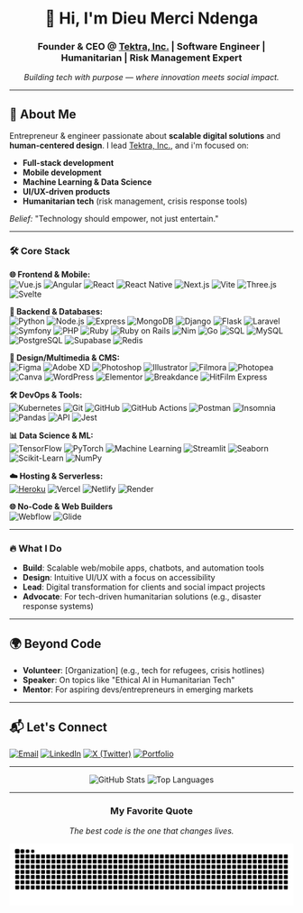 <div align="center">

# 👋 Hi, I'm Dieu Merci Ndenga  
### Founder & CEO @ [Tektra, Inc.](https://tektra.netlify.app) | Software Engineer | Humanitarian | Risk Management Expert
*Building tech with purpose — where innovation meets social impact.*  

</div>

---

## 🚀 About Me  
Entrepreneur & engineer passionate about **scalable digital solutions** and **human-centered design**. I lead [Tektra, Inc.](https://tektra.netlify.app), and i'm focused on:  
- **Full-stack development**
- **Mobile development**
- **Machine Learning & Data Science**
- **UI/UX-driven products** 
- **Humanitarian tech** (risk management, crisis response tools)  

*Belief:* "Technology should empower, not just entertain."  

---

### 🛠 Core Stack  

**🌐 Frontend & Mobile:**  
![Vue.js](https://img.shields.io/badge/-Vue.js-4FC08D?logo=vuedotjs&logoColor=white&style=for-the-badge)
![Angular](https://img.shields.io/badge/-Angular-DD0031?logo=angular&logoColor=white&style=for-the-badge)
![React](https://img.shields.io/badge/-React-61DAFB?logo=react&logoColor=black&style=for-the-badge)
![React Native](https://img.shields.io/badge/-React_Native-61DAFB?logo=react&logoColor=black&style=for-the-badge)
![Next.js](https://img.shields.io/badge/-Next.js-000000?logo=nextdotjs&logoColor=white&style=for-the-badge)
![Vite](https://img.shields.io/badge/-Vite-646CFF?logo=vite&logoColor=white&style=for-the-badge)
![Three.js](https://img.shields.io/badge/-Three.js-000000?logo=threedotjs&logoColor=white&style=for-the-badge)
![Svelte](https://img.shields.io/badge/-Svelte-FF3E00?logo=svelte&logoColor=white&style=for-the-badge)

**📌 Backend & Databases:**  
![Python](https://img.shields.io/badge/-Python-3776AB?logo=python&logoColor=white&style=for-the-badge)
![Node.js](https://img.shields.io/badge/-Node.js-339933?logo=nodedotjs&logoColor=white&style=for-the-badge)
![Express](https://img.shields.io/badge/-Express-000000?logo=express&logoColor=white&style=for-the-badge)
![MongoDB](https://img.shields.io/badge/-MongoDB-47A248?logo=mongodb&logoColor=white&style=for-the-badge)
![Django](https://img.shields.io/badge/-Django-092E20?logo=django&logoColor=white&style=for-the-badge)
![Flask](https://img.shields.io/badge/-Flask-000000?logo=flask&logoColor=white&style=for-the-badge)
![Laravel](https://img.shields.io/badge/-Laravel-FF2D20?logo=laravel&logoColor=white&style=for-the-badge)
![Symfony](https://img.shields.io/badge/-Symfony-000000?logo=symfony&logoColor=white&style=for-the-badge)
![PHP](https://img.shields.io/badge/-PHP-777BB4?logo=php&logoColor=white&style=for-the-badge)
![Ruby](https://img.shields.io/badge/-Ruby-CC342D?logo=ruby&logoColor=white&style=for-the-badge)
![Ruby on Rails](https://img.shields.io/badge/-Ruby_on_Rails-CC0000?logo=rubyonrails&logoColor=white&style=for-the-badge)
![Nim](https://img.shields.io/badge/-Nim-FFE953?logo=nim&logoColor=black&style=for-the-badge)
![Go](https://img.shields.io/badge/-Go-00ADD8?logo=go&logoColor=white&style=for-the-badge)
![SQL](https://img.shields.io/badge/-SQL-003B57?logo=amazondynamodb&logoColor=white&style=for-the-badge)
![MySQL](https://img.shields.io/badge/-MySQL-4479A1?logo=mysql&logoColor=white&style=for-the-badge)
![PostgreSQL](https://img.shields.io/badge/-PostgreSQL-4169E1?logo=postgresql&logoColor=white&style=for-the-badge)
![Supabase](https://img.shields.io/badge/-Supabase-3ECF8E?logo=supabase&logoColor=white&style=for-the-badge)
![Redis](https://img.shields.io/badge/-Redis-DC382D?logo=redis&logoColor=white&style=for-the-badge)

**🎨 Design/Multimedia & CMS:**  
![Figma](https://img.shields.io/badge/-Figma-F24E1E?logo=figma&logoColor=white&style=for-the-badge)
![Adobe XD](https://img.shields.io/badge/-Adobe_XD-FF61F6?logo=adobexd&logoColor=white&style=for-the-badge)
![Photoshop](https://img.shields.io/badge/-Photoshop-31A8FF?logo=adobephotoshop&logoColor=white&style=for-the-badge)
![Illustrator](https://img.shields.io/badge/-Illustrator-FF9A00?logo=adobeillustrator&logoColor=white&style=for-the-badge)
![Filmora](https://img.shields.io/badge/-Filmora-2D5BAA?logo=wondershare&logoColor=white&style=for-the-badge)
![Photopea](https://img.shields.io/badge/-Photopea-18A497?logo=photopea&logoColor=white&style=for-the-badge)
![Canva](https://img.shields.io/badge/-Canva-00C4CC?logo=canva&logoColor=white&style=for-the-badge)
![WordPress](https://img.shields.io/badge/-WordPress-21759B?logo=wordpress&logoColor=white&style=for-the-badge)
![Elementor](https://img.shields.io/badge/-Elementor-92003B?logo=elementor&logoColor=white&style=for-the-badge)
![Breakdance](https://img.shields.io/badge/-Breakdance-000000?logo=breakdance&logoColor=white&style=for-the-badge)
![HitFilm Express](https://img.shields.io/badge/-HitFilm_Express-FF7B00?logo=hitfilm&logoColor=white&style=for-the-badge)

**🛠 DevOps & Tools:**  
![Kubernetes](https://img.shields.io/badge/-Kubernetes-326CE5?logo=kubernetes&logoColor=white&style=for-the-badge)
![Git](https://img.shields.io/badge/-Git-F05032?logo=git&logoColor=white&style=for-the-badge)
![GitHub](https://img.shields.io/badge/-GitHub-181717?logo=github&logoColor=white&style=for-the-badge)
![GitHub Actions](https://img.shields.io/badge/-GitHub_Actions-2088FF?logo=githubactions&logoColor=white&style=for-the-badge)
![Postman](https://img.shields.io/badge/-Postman-FF6C37?logo=postman&logoColor=white&style=for-the-badge)
![Insomnia](https://img.shields.io/badge/-Insomnia-5849BE?logo=insomnia&logoColor=white&style=for-the-badge)
![Pandas](https://img.shields.io/badge/-Pandas-150458?logo=pandas&logoColor=white&style=for-the-badge)
![API](https://img.shields.io/badge/-API-FF6C37?logo=fastapi&logoColor=white&style=for-the-badge)
![Jest](https://img.shields.io/badge/-Jest-C21325?logo=jest&logoColor=white&style=for-the-badge)

**📊 Data Science & ML:**  
![TensorFlow](https://img.shields.io/badge/-TensorFlow-FF6F00?logo=tensorflow&logoColor=white&style=for-the-badge)
![PyTorch](https://img.shields.io/badge/-PyTorch-EE4C2C?logo=pytorch&logoColor=white&style=for-the-badge)
![Machine Learning](https://img.shields.io/badge/-Machine%20Learning-FF6F00?logo=scikitlearn&logoColor=white&style=for-the-badge)
![Streamlit](https://img.shields.io/badge/-Streamlit-FF4B4B?logo=streamlit&logoColor=white&style=for-the-badge)
![Seaborn](https://img.shields.io/badge/-Seaborn-3776AB?logo=python&logoColor=white&style=for-the-badge)
![Scikit-Learn](https://img.shields.io/badge/-Scikit_Learn-F7931E?logo=scikitlearn&logoColor=white&style=for-the-badge)
![NumPy](https://img.shields.io/badge/-NumPy-013243?logo=numpy&logoColor=white&style=for-the-badge)

**☁️ Hosting & Serverless:**  
[![Heroku](https://img.shields.io/badge/-Heroku-430098?logo=heroku&style=for-the-badge)](https://heroku.com)
![Vercel](https://img.shields.io/badge/-Vercel-000000?logo=vercel&logoColor=white&style=for-the-badge)
![Netlify](https://img.shields.io/badge/-Netlify-00C7B9?logo=netlify&logoColor=white&style=for-the-badge)
![Render](https://img.shields.io/badge/-Render-46E3B7?logo=render&logoColor=white&style=for-the-badge)

**🌐 No-Code & Web Builders**  
![Webflow](https://img.shields.io/badge/-Webflow-4353FF?logo=webflow&logoColor=white&style=for-the-badge)
![Glide](https://img.shields.io/badge/-Glide-5A67D8?logo=glide&logoColor=white&style=for-the-badge)

---

### 🔥 What I Do  
- **Build**: Scalable web/mobile apps, chatbots, and automation tools  
- **Design**: Intuitive UI/UX with a focus on accessibility  
- **Lead**: Digital transformation for clients and social impact projects  
- **Advocate**: For tech-driven humanitarian solutions (e.g., disaster response systems)  

---

## 🌍 Beyond Code  
- **Volunteer**: [Organization] (e.g., tech for refugees, crisis hotlines)  
- **Speaker**: On topics like "Ethical AI in Humanitarian Tech"  
- **Mentor**: For aspiring devs/entrepreneurs in emerging markets  

---

## 📬 Let's Connect  
[![Email](https://img.shields.io/badge/📩_Email-D14836?style=for-the-badge)](mailto:dmbndenga@email.com)
[![LinkedIn](https://img.shields.io/badge/💼_LinkedIn-0A66C2?style=for-the-badge)](https://linkedin.com/in/dieu-merci-ndenga-493b28273)
[![X (Twitter)](https://img.shields.io/badge/-X(Twitter)-000000?logo=x&logoColor=white&style=for-the-badge)](https://x.com/DieuMerciNdenga)
[![Portfolio](https://img.shields.io/badge/Portfolio-FF6B6B?style=for-the-badge&logo=googlechrome&logoColor=white)](https://dmnb.vercel.app)

---

<div align="center">

![GitHub Stats](https://github-readme-stats.vercel.app/api?username=Dieu-Merci-Ndenga&show_icons=true&theme=merko&hide_border=true&count_private=true)
![Top Languages](https://github-readme-stats.vercel.app/api/top-langs/?username=Dieu-Merci-Ndenga&layout=compact&theme=merko&hide_border=true)  

</div>

---
<div align="center">

### My Favorite Quote<br>
*The best code is the one that changes lives.*  


![Snake animation](https://raw.githubusercontent.com/Dieu-Merci-Ndenga/Dieu-Merci-Ndenga/output/github-contribution-grid-snake.svg)


</div>


</div>
